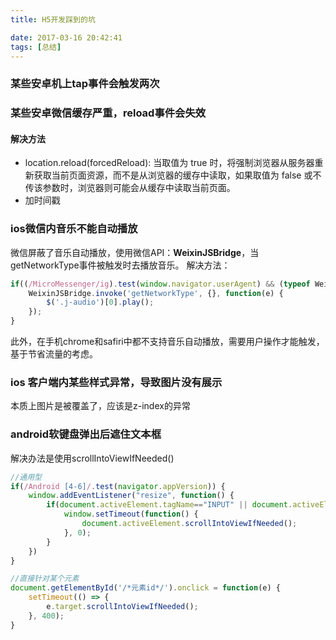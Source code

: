 ```yaml
---
title: H5开发踩到的坑

date: 2017-03-16 20:42:41
tags: [总结]
---
```


### 某些安卓机上tap事件会触发两次

### 某些安卓微信缓存严重，reload事件会失效
#### 解决方法
- location.reload(forcedReload): 当取值为 true 时，将强制浏览器从服务器重新获取当前页面资源，而不是从浏览器的缓存中读取，如果取值为 false 或不传该参数时，浏览器则可能会从缓存中读取当前页面。
- 加时间戳

### ios微信内音乐不能自动播放
微信屏蔽了音乐自动播放，使用微信API：**WeixinJSBridge**，当getNetworkType事件被触发时去播放音乐。
解决方法：
``` javascript
if((/MicroMessenger/ig).test(window.navigator.userAgent) && (typeof WeixinJSBridge != "undefined")) {
    WeixinJSBridge.invoke('getNetworkType', {}, function(e) {
        $('.j-audio')[0].play();
    });
}
```
此外，在手机chrome和safiri中都不支持音乐自动播放，需要用户操作才能触发，基于节省流量的考虑。

<!-- more -->

### ios 客户端内某些样式异常，导致图片没有展示
本质上图片是被覆盖了，应该是z-index的异常

### android软键盘弹出后遮住文本框
解决办法是使用scrollIntoViewIfNeeded()
``` javascript
//通用型
if(/Android [4-6]/.test(navigator.appVersion)) {
    window.addEventListener("resize", function() {
        if(document.activeElement.tagName=="INPUT" || document.activeElement.tagName=="TEXTAREA") {
            window.setTimeout(function() {
                document.activeElement.scrollIntoViewIfNeeded();
            }, 0);
        }
    })
}

//直接针对某个元素
document.getElementById('/*元素id*/').onclick = function(e) {
    setTimeout(() => {
        e.target.scrollIntoViewIfNeeded();
    }, 400);
}
```